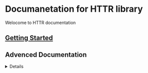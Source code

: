 # Documanetation for HTTR library
Welocome to HTTR documentation

## [Getting Started](Getting_Started.md)

## Advenced Documentation
<details>
docs link
</details>